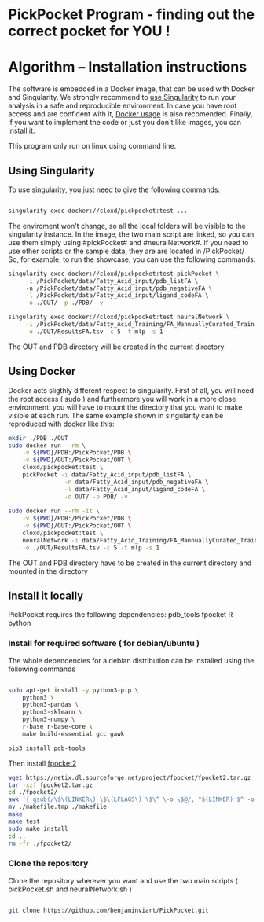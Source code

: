 # PickPocket Program - finding out the correct pocket for YOU ! 


# Algorithm – Installation instructions

The software is embedded in a Docker image, that can be used with Docker and Singularity. 
We strongly recommend to [use Singularity](#singularity) to run your analysis in a safe and reproducible environment.
In case you have root access and are confident with it, [Docker usage](#docker) is also recomended. 
Finally, if you want to implement the code or just you don't like images, you can [install it](#local). 

This program only run on linux using command line.


## <a name="singularity"></a> Using Singularity

To use singularity, you just need to give the following commands:

``` bash

singularity exec docker://cloxd/pickpocket:test ...

```
The enviroment won't change, so all the local folders will be visible to the singularity instance.
In the image, the two main script are linked, so you can use them simply using #pickPocket# and #neuralNetwork#. If you need to use other scripts or the sample data, they are are located in /PickPocket/
So, for example, to run the showcase, you can use the following commands:

``` bash
singularity exec docker://cloxd/pickpocket:test pickPocket \
	 -i /PickPocket/data/Fatty_Acid_input/pdb_listFA \ 
	 -n /PickPocket/data/Fatty_Acid_input/pdb_negativeFA \
	 -l /PickPocket/data/Fatty_Acid_input/ligand_codeFA \
	 -o ./OUT/ -p ./PDB/ -v

singularity exec docker://cloxd/pickpocket:test neuralNetwork \
	 -i /PickPocket/data/Fatty_Acid_Training/FA_MannuallyCurated_Train.tsv \
	 -o ./OUT/ResultsFA.tsv -c 5 -t mlp -s 1
```
The OUT and PDB directory will be created in the current directory

## <a name="docker"></a> Using Docker
Docker acts sligthly different respect to singularity. First of all, you will need the root access ( sudo ) and furthermore you will work in a more close environment: you will have to mount the directory that you want to make visible at each run.
The same example shown in singularity can be reproduced with docker like this:

```bash
mkdir ./PDB ./OUT
sudo docker run --rm \
	-v ${PWD}/PDB:/PickPocket/PDB \
	-v ${PWD}/OUT:/PickPocket/OUT \
	cloxd/pickpocket:test \
	pickPocket -i data/Fatty_Acid_input/pdb_listFA \
	 			-n data/Fatty_Acid_input/pdb_negativeFA \
	 			-l data/Fatty_Acid_input/ligand_codeFA \
	 			-o OUT/ -p PDB/ -v
	 
sudo docker run --rm -it \
	-v ${PWD}/PDB:/PickPocket/PDB \
	-v ${PWD}/OUT:/PickPocket/OUT \
	cloxd/pickpocket:test \
	neuralNetwork -i data/Fatty_Acid_Training/FA_MannuallyCurated_Train.tsv \
	-o ./OUT/ResultsFA.tsv -c 5 -t mlp -s 1

```
The OUT and PDB directory have to be created in the current directory and mounted in the directory


## <a name="local"></a> Install it locally
PickPocket requires the following dependencies: 
pdb_tools 
fpocket 
R 
python 


###  Install for required software ( for debian/ubuntu ) 

The whole dependencies for a debian distribution can be installed using the following commands

``` bash

sudo apt-get install -y python3-pip \
    python3 \
    python3-pandas \
    python3-sklearn \
    python3-numpy \
    r-base r-base-core \
    make build-essential gcc gawk 

pip3 install pdb-tools

```
Then install [fpocket2](https://sourceforge.net/projects/fpocket/)

``` bash 
wget https://netix.dl.sourceforge.net/project/fpocket/fpocket2.tar.gz
tar -xzf fpocket2.tar.gz
cd ./fpocket2/
awk '{ gsub(/\$\(LINKER\) \$\(LFLAGS\) \$\^ \-o \$@/, "$(LINKER) $^ -o $@ $(LFLAGS)"); print }' ./makefile > ./makefile.tmp 
mv ./makefile.tmp ./makefile
make 
make test 
sudo make install
cd ..
rm -fr ./fpocket2/ 

```


### Clone the repository 
Clone the repository wherever you want and use the two main scripts ( pickPocket.sh and neuralNetwork.sh )

 ``` bash
 
 git clone https://github.com/benjaminviart/PickPocket.git
 
 ```
